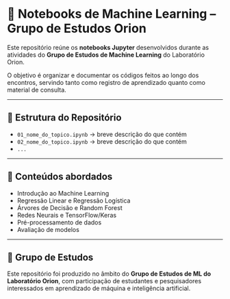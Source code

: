# 📘 Notebooks de Machine Learning – Grupo de Estudos Orion

Este repositório reúne os **notebooks Jupyter** desenvolvidos durante as atividades do **Grupo de Estudos de Machine Learning** do Laboratório Orion.

O objetivo é organizar e documentar os códigos feitos ao longo dos encontros, servindo tanto como registro de aprendizado quanto como material de consulta.

---

## 📂 Estrutura do Repositório

* `01_nome_do_topico.ipynb` → breve descrição do que contém
* `02_nome_do_topico.ipynb` → breve descrição do que contém
* `...`

---

## 🧠 Conteúdos abordados

* Introdução ao Machine Learning
* Regressão Linear e Regressão Logística
* Árvores de Decisão e Random Forest
* Redes Neurais e TensorFlow/Keras
* Pré-processamento de dados
* Avaliação de modelos

---

## 👥 Grupo de Estudos

Este repositório foi produzido no âmbito do **Grupo de Estudos de ML do Laboratório Orion**, com participação de estudantes e pesquisadores interessados em aprendizado de máquina e inteligência artificial.
